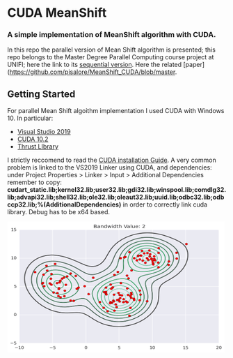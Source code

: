 # CUDA MeanShift
### A simple implementation of MeanShift algorithm with CUDA.

In this repo the parallel version of Mean Shift algorithm is presented; this repo belongs to the Master Degree Parallel Computing course project at UNIFI; here the link to its [sequential version](https://github.com/pisalore/MeanShift_sequentialCPP). Here the related [paper](https://github.com/pisalore/MeanShift_CUDA/blob/master.

## Getting Started

For parallel Mean Shift algoithm implementation I used CUDA with Windows 10. In particular:
* [Visual Studio 2019](https://visualstudio.microsoft.com/it/vs/)
* [CUDA 10.2](https://developer.nvidia.com/cuda-downloads)
* [Thrust LIbrary](https://docs.nvidia.com/cuda/thrust/index.html)

I strictly reccomend to read the [CUDA installation Guide](https://docs.nvidia.com/cuda/cuda-installation-guide-microsoft-windows/index.html).
A very common problem is linked to the VS2019 Linker using CUDA, and dependencies: under Project Properties > Linker > Input > Additional Dependencies remember to copy: **cudart_static.lib;kernel32.lib;user32.lib;gdi32.lib;winspool.lib;comdlg32.lib;advapi32.lib;shell32.lib;ole32.lib;oleaut32.lib;uuid.lib;odbc32.lib;odbccp32.lib;%(AdditionalDependencies)** in order to correctly link cuda library.
Debug has to be x64 based.

<img align="middle" src="https://github.com/pisalore/MeanShift_CUDA/blob/master/ms_2d_bw_2.gif" width="500" height="300">




